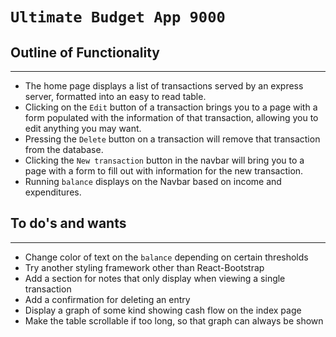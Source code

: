 # `Ultimate Budget App 9000`

## Outline of Functionality
___

- The home page displays a list of transactions served by an express server, formatted into an easy to read table.
- Clicking on the `Edit` button of a transaction brings you to a page with a form populated with the information of that transaction, allowing you to edit anything you may want.
- Pressing the `Delete` button on a transaction will remove that transaction from the database.
- Clicking the `New transaction` button in the navbar will bring you to a page with a form to fill out with information for the new transaction.
- Running `balance` displays on the Navbar based on income and expenditures.

## To do's and wants
___

- Change color of text on the `balance` depending on certain thresholds
- Try another styling framework other than React-Bootstrap
- Add a section for notes that only display when viewing a single transaction
- Add a confirmation for deleting an entry
- Display a graph of some kind showing cash flow on the index page
- Make the table scrollable if too long, so that graph can always be shown

